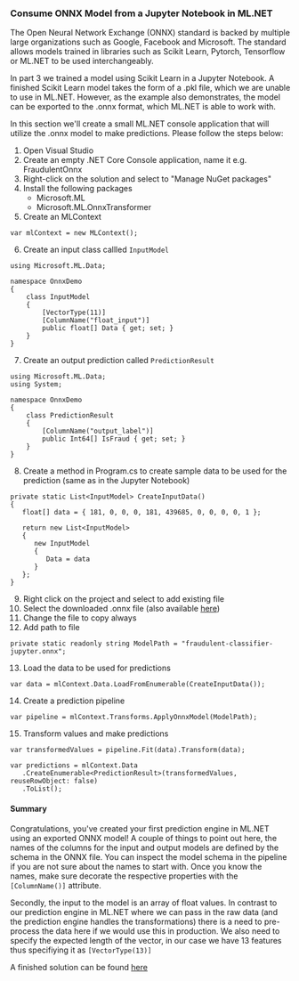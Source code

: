 ### Consume ONNX Model from a Jupyter Notebook in ML.NET
The Open Neural Network Exchange (ONNX) standard is backed by multiple large organizations such as Google, Facebook and Microsoft.
The standard allows models trained in libraries such as Scikit Learn, Pytorch, Tensorflow or ML.NET to be used interchangeably.

In part 3 we trained a model using Scikit Learn in a Jupyter Notebook. A finished Scikit Learn model takes the form of a .pkl file, which we are unable to use in ML.NET. However, as the example also demonstrates, the model can be exported to the .onnx format, which ML.NET is able to work with.

In this section we'll create a small ML.NET console application that will utilize the .onnx model to make predictions.
Please follow the steps below: 

1. Open Visual Studio
2. Create an empty .NET Core Console application, name it e.g. FraudulentOnnx
3. Right-click on the solution and select to "Manage NuGet packages"
4. Install the following packages
   - Microsoft.ML
   - Microsoft.ML.OnnxTransformer
5. Create an MLContext
```   
var mlContext = new MLContext();
```
6. Create an input class callled `InputModel`
```
using Microsoft.ML.Data;

namespace OnnxDemo
{
    class InputModel
    {
        [VectorType(11)]
        [ColumnName("float_input")]
        public float[] Data { get; set; }
    }
}
```
7. Create an output prediction called `PredictionResult`
```
using Microsoft.ML.Data;
using System;

namespace OnnxDemo
{
    class PredictionResult
    {
        [ColumnName("output_label")]
        public Int64[] IsFraud { get; set; }
    }
}
```
8. Create a method in Program.cs to create sample data to be used for the prediction (same as in the Jupyter Notebook)
```
private static List<InputModel> CreateInputData()
{
   float[] data = { 181, 0, 0, 0, 181, 439685, 0, 0, 0, 0, 1 };

   return new List<InputModel>
   {
      new InputModel
      {
         Data = data
      }
   };
}
```
9. Right click on the project and select to add existing file
10. Select the downloaded .onnx file (also available [here](https://github.com/aslotte/mldotnet-real-time-data-streaming-workshop/blob/master/src/machine-learning/model/fraudulent-classifier-jupyter.onnx))
11. Change the file to copy always
12. Add path to file
```
private static readonly string ModelPath = "fraudulent-classifier-jupyter.onnx";
```
13. Load the data to be used for predictions
```
var data = mlContext.Data.LoadFromEnumerable(CreateInputData());
```
14. Create a prediction pipeline
```
var pipeline = mlContext.Transforms.ApplyOnnxModel(ModelPath);
```
15. Transform values and make predictions
```
var transformedValues = pipeline.Fit(data).Transform(data);

var predictions = mlContext.Data
   .CreateEnumerable<PredictionResult>(transformedValues, reuseRowObject: false)
   .ToList();
```

#### Summary
Congratulations, you've created your first prediction engine in ML.NET using an exported ONNX model!
A couple of things to point out here, the names of the columns for the input and output models are defined by the schema in the ONNX file. You can inspect the model schema in the pipeline if you are not sure about the names to start with. Once you know the names, make sure decorate the respective properties with the `[ColumnName()]` attribute.

Secondly, the input to the model is an array of float values. In contrast to our prediction engine in ML.NET where we can pass in the raw data (and the prediction engine handles the transformations) there is a need to pre-process the data here if we would use this in production. We also need to specify the expected length of the vector, in our case we have 13 features thus specifiying it as `[VectorType(13)]`

A finished solution can be found [here](https://github.com/aslotte/mldotnet-real-time-data-streaming-workshop/tree/master/src/machine-learning/FraudPredictorOnnx)
